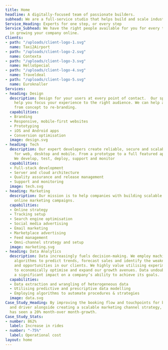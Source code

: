 ```yaml
---
title: Home
headline: A digitally-focused team of passionate builders.
subhead: We are a full-service studio that helps build and scale industry wide companies.
Service_Heading: Experts for one step, or every step
Service_Subhead: We have the right people available for you for every task needed
  in growing your company online.
Clients:
- path: "/uploads/client-logo-1.svg"
  name: Taxi2Airport
- path: "/uploads/client-logo-2.svg"
  name: Contexta
- path: "/uploads/client-logo-3.svg"
  name: HelloSpecial
- path: "/uploads/client-logo-4.svg"
  name: Traveldeal
- path: "/uploads/client-logo-5.svg"
  name: Euroknaller
Services:
- heading: Design
  description: Design for your users at every point of contact.  Our specialists can
    help you focus your experience to the right audience. We can help at any stage,
    from concept to re-branding.
  capabilities:
  - Branding
  - Responsive, mobile-first websites
  - Prototyping
  - iOS and Android apps
  - Conversion optimisation
  image: design.svg
- heading: Tech
  description: Our expert developers create reliable, secure and scalable applications
    for web, desktop and mobile. From a prototype to a full featured application.
    We develop, test, deploy, support and monitor
  capabilities:
  - Full-stack development
  - Server and cloud architecture
  - Quality assurance and release management
  - Support and monitoring
  image: tech.svg
- heading: Marketing
  description: Our mission is to help companies with building scalable and effective
    online marketing campaigns.
  capabilities:
  - Online strategy
  - Tracking setup
  - Search engine optimisation
  - Social media advertising
  - Email marketing
  - Marketplace advertising
  - Feed management
  - Omni-channel strategy and setup
  image: marketing.svg
- heading: Data Analytics
  description: Data increasingly fuels decision-making. We employ machine learning
    algorithms to predict trends, forecast sales and identify the weaknesses, strengths
    and opportunities in our clients. We highly value utilising experimental models
    to economically optimise and expand our growth avenues. Data undoubtedly can have
    a significant impact on a company’s ability to achieve its goals.
  capabilities:
  - Data extraction and wrangling of heterogeneous data
  - Utilising predictive and prescriptive data modelling
  - Employing algorithms to automate procedures & strategies
  image: data.svg
Case_Study_Heading: By improving the booking flow and touchpoints for both customer
  and driver alongside creating a scalable marketing channel strategy, Taxi2Airport
  has seen a 20% month-over month-growth.
Case_Study_Stats:
- number: 862%
  label: Increase in rides
- number: "-75%"
  label: Operational cost
layout: home
---
```


